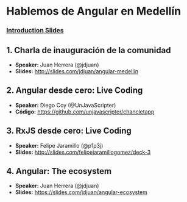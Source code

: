 # Hablemos de Angular en Medellín

### [Introduction Slides](https://slides.com/jdjuan/ng-med-1)

## 1. Charla de inauguración de la comunidad 

- **Speaker:** Juan Herrera (@jdjuan)
- **Slides:** http://slides.com/jdjuan/angular-medellin

## 2. Angular desde cero: Live Coding 

- **Speaker:** Diego Coy (@UnJavaScripter)
- **Código:** https://github.com/unjavascripter/chancletapp

## 3. RxJS desde cero: Live Coding

- **Speaker:** Felipe Jaramillo (@p1p3j)
- **Slides:** http://slides.com/felipejaramillogomez/deck-3

## 4. Angular: The ecosystem

- **Speaker:** Juan Herrera (@jdjuan)
- **Slides:** https://slides.com/jdjuan/angular-ecosystem
